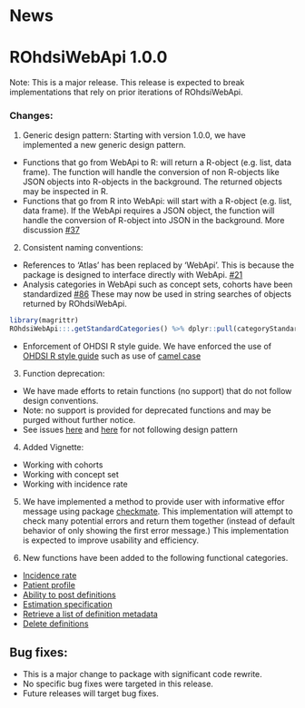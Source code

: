 News
================

# ROhdsiWebApi 1.0.0

Note: This is a major release. This release is expected to break
implementations that rely on prior iterations of ROhdsiWebApi.

### Changes:

1.  Generic design pattern: Starting with version 1.0.0, we have
    implemented a new generic design pattern.  

<!-- end list -->

  - Functions that go from WebApi to R: will return a R-object
    (e.g. list, data frame). The function will handle the conversion of
    non R-objects like JSON objects into R-objects in the background.
    The returned objects may be inspected in R.
  - Functions that go from R into WebApi: will start with a R-object
    (e.g. list, data frame). If the WebApi requires a JSON object, the
    function will handle the conversion of R-object into JSON in the
    background. More discussion
    [\#37](https://github.com/OHDSI/ROhdsiWebApi/issues/37)

<!-- end list -->

2.  Consistent naming conventions:

<!-- end list -->

  - References to ‘Atlas’ has been replaced by ‘WebApi’. This is because
    the package is designed to interface directly with WebApi.
    [\#21](https://github.com/OHDSI/ROhdsiWebApi/issues/21)
  - Analysis categories in WebApi such as concept sets, cohorts have
    been standardized
    [\#86](https://github.com/OHDSI/ROhdsiWebApi/issues/86) These may
    now be used in string searches of objects returned by ROhdsiWebApi.

<!-- end list -->

``` r
library(magrittr) 
ROhdsiWebApi:::.getStandardCategories() %>% dplyr::pull(categoryStandard)
```

  - Enforcement of OHDSI R style guide. We have enforced the use of
    [OHDSI R style
    guide](https://ohdsi.github.io/MethodsLibrary/codeStyle.html#ohdsi_code_style_for_r)
    such as use of [camel
    case](https://github.com/OHDSI/ROhdsiWebApi/issues/22)

<!-- end list -->

3.  Function deprecation:

<!-- end list -->

  - We have made efforts to retain functions (no support) that do not
    follow design conventions.
  - Note: no support is provided for deprecated functions and may be
    purged without further notice.
  - See issues [here](https://github.com/OHDSI/ROhdsiWebApi/issues/91)
    and [here](https://github.com/OHDSI/ROhdsiWebApi/issues/66) for not
    following design pattern

<!-- end list -->

4.  Added Vignette:

<!-- end list -->

  - Working with cohorts
  - Working with concept set
  - Working with incidence rate

<!-- end list -->

5.  We have implemented a method to provide user with informative effor
    message using package
    [checkmate](https://github.com/OHDSI/ROhdsiWebApi/issues/56). This
    implementation will attempt to check many potential errors and
    return them together (instead of default behavior of only showing
    the first error message.) This implementation is expected to improve
    usability and efficiency.

6.  New functions have been added to the following functional
    categories.

<!-- end list -->

  - [Incidence rate](https://github.com/OHDSI/ROhdsiWebApi/issues/59)
  - [Patient profile](https://github.com/OHDSI/ROhdsiWebApi/issues/57)
  - [Ability to post
    definitions](https://github.com/OHDSI/ROhdsiWebApi/issues/42)
  - [Estimation
    specification](https://github.com/OHDSI/ROhdsiWebApi/issues/69)
  - [Retrieve a list of definition
    metadata](https://github.com/OHDSI/ROhdsiWebApi/issues/40)
  - [Delete
    definitions](https://github.com/OHDSI/ROhdsiWebApi/issues/38)

## Bug fixes:

  - This is a major change to package with significant code rewrite.
  - No specific bug fixes were targeted in this release.
  - Future releases will target bug fixes.
